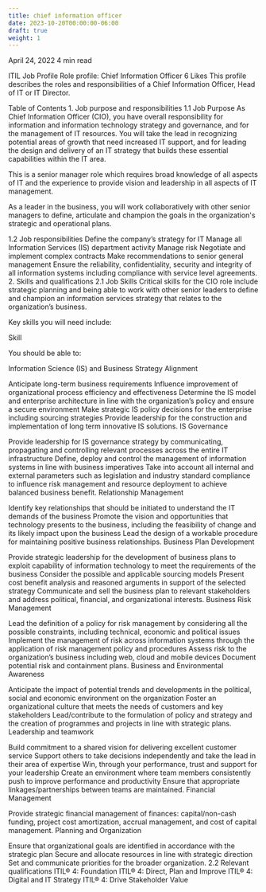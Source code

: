 ```yaml
---
title: chief information officer
date: 2023-10-20T00:00:00-06:00
draft: true
weight: 1
---
```



April 24, 2022
4 min read

ITIL
Job Profile
Role profile: Chief Information Officer
6 Likes
This profile describes the roles and responsibilities of a Chief Information Officer, Head of IT or IT Director.

Table of Contents
1. 
Job purpose and responsibilities
1.1 Job Purpose
As Chief Information Officer (CIO), you have overall responsibility for information and information technology strategy and governance, and for the management of IT resources. You will take the lead in recognizing potential areas of growth that need increased IT support, and for leading the design and delivery of an IT strategy that builds these essential capabilities within the IT area.

This is a senior manager role which requires broad knowledge of all aspects of IT and the experience to provide vision and leadership in all aspects of IT management.

As a leader in the business, you will work collaboratively with other senior managers to define, articulate and champion the goals in the organization's strategic and operational plans.

1.2 Job responsibilities
Define the company’s strategy for IT
Manage all Information Services (IS) department activity
Manage risk
Negotiate and implement complex contracts
Make recommendations to senior general management
Ensure the reliability, confidentiality, security and integrity of all information systems including compliance with service level agreements.
2. 
Skills and qualifications
2.1 Job Skills
Critical skills for the CIO role include strategic planning and being able to work with other senior leaders to define and champion an information services strategy that relates to the organization’s business.

Key skills you will need include:

Skill

You should be able to:

Information Science (IS) and Business Strategy Alignment

Anticipate long-term business requirements
Influence improvement of organizational process efficiency and effectiveness
Determine the IS model and enterprise architecture in line with the organization’s policy and ensure a secure environment
Make strategic IS policy decisions for the enterprise including sourcing strategies
Provide leadership for the construction and implementation of long term innovative IS solutions.
IS Governance

Provide leadership for IS governance strategy by communicating, propagating and controlling relevant processes across the entire IT infrastructure
Define, deploy and control the management of information systems in line with business imperatives
Take into account all internal and external parameters such as legislation and industry standard compliance to influence risk management and resource deployment to achieve balanced business benefit.
Relationship Management

Identify key relationships that should be initiated to understand the IT demands of the business
Promote the vision and opportunities that technology presents to the business, including the feasibility of change and its likely impact upon the business
Lead the design of a workable procedure for maintaining positive business relationships.
Business Plan Development

Provide strategic leadership for the development of business plans to exploit capability of information technology to meet the requirements of the business
Consider the possible and applicable sourcing models
Present cost benefit analysis and reasoned arguments in support of the selected strategy
Communicate and sell the business plan to relevant stakeholders and address political, financial, and organizational interests.
Business Risk Management

Lead the definition of a policy for risk management by considering all the possible constraints, including technical, economic and political issues
Implement the management of risk across information systems through the application of risk management policy and procedures
Assess risk to the organization’s business including web, cloud and mobile devices
Document potential risk and containment plans.
Business and Environmental Awareness

Anticipate the impact of potential trends and developments in the political, social and economic environment on the organization
Foster an organizational culture that meets the needs of customers and key stakeholders
Lead/contribute to the formulation of policy and strategy and the creation of programmes and projects in line with strategic plans.
Leadership and teamwork

Build commitment to a shared vision for delivering excellent customer service
Support others to take decisions independently and take the lead in their area of expertise
Win, through your performance, trust and support for your leadership
Create an environment where team members consistently push to improve performance and productivity
Ensure that appropriate linkages/partnerships between teams are maintained.
Financial Management

Provide strategic financial management of finances: capital/non-cash funding, project cost amortization, accrual management, and cost of capital management.
Planning and Organization

Ensure that organizational goals are identified in accordance with the strategic plan
Secure and allocate resources in line with strategic direction
Set and communicate priorities for the broader organization.
2.2 Relevant qualifications
ITIL® 4: Foundation
ITIL® 4: Direct, Plan and Improve
ITIL® 4: Digital and IT Strategy
ITIL® 4: Drive Stakeholder Value
